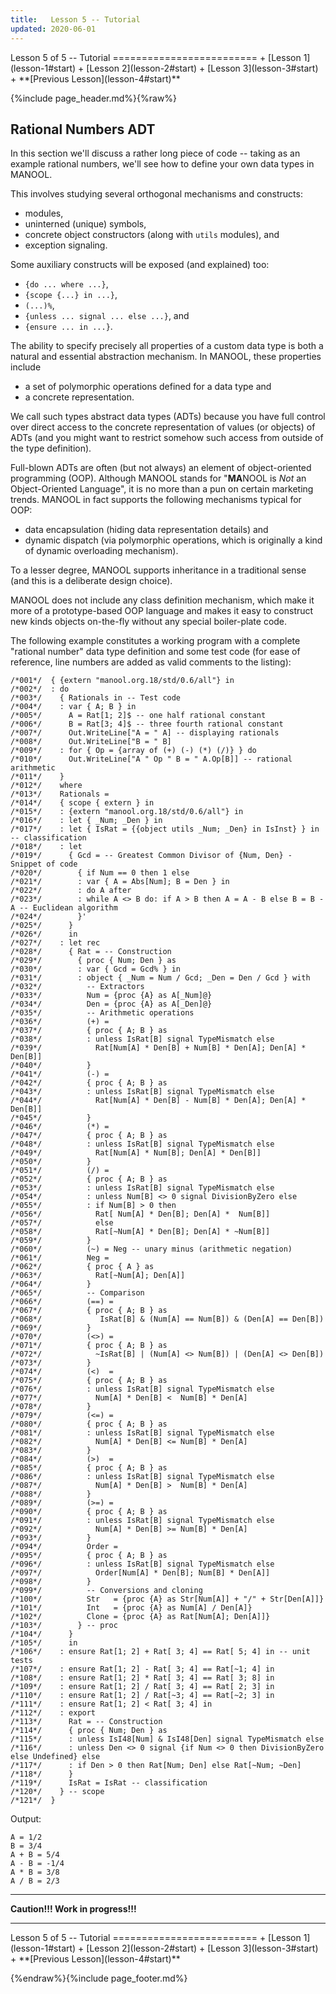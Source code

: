 ```yaml
---
title:   Lesson 5 -- Tutorial
updated: 2020-06-01
---
```


<aside markdown="1" class="right">
Lesson 5 of 5 -- Tutorial
=========================
+ [Lesson 1](lesson-1#start)
+ [Lesson 2](lesson-2#start)
+ [Lesson 3](lesson-3#start)
+ **[Previous Lesson](lesson-4#start)**
</aside>

{%include page_header.md%}{%raw%}


Rational Numbers ADT
----------------------------------------------------------------------------------------------------------------------------------------------------------------

In this section we'll discuss a rather long piece of code -- taking as an example rational numbers, we'll see how to define your own data types in MANOOL.

This involves studying several orthogonal mechanisms and constructs:
  * modules,
  * uninterned (unique) symbols,
  * concrete object constructors (along with `utils` modules), and
  * exception signaling.

  Some auxiliary constructs will be exposed (and explained) too:
  * `{do ... where ...}`,
  * `{scope {...} in ...}`,
  * `(...)%`,
  * `{unless ... signal ... else ...}`, and
  * `{ensure ... in ...}`.

<aside markdown="1">

The ability to specify precisely all properties of a custom data type is both a natural and essential abstraction mechanism. In MANOOL, these properties
include
  * a set of polymorphic operations defined for a data type and
  * a concrete representation.

  We call such types abstract data types (ADTs) because you have full control over direct access to the concrete representation of values (or objects) of ADTs
(and you might want to restrict somehow such access from outside of the type definition).

Full-blown ADTs are often (but not always) an element of object-oriented programming (OOP). Although MANOOL stands for "**MA**NOOL is *Not* an Object-Oriented
Language", it is no more than a pun on certain marketing trends. MANOOL in fact supports the following mechanisms typical for OOP:
  * data encapsulation (hiding data representation details) and
  * dynamic dispatch (via polymorphic operations, which is originally a kind of dynamic overloading mechanism).

  To a lesser degree, MANOOL supports inheritance in a traditional sense (and this is a deliberate design choice).

MANOOL does not include any class definition mechanism, which make it more of a prototype-based OOP language and makes it easy to construct new kinds objects
on-the-fly without any special boiler-plate code.

</aside>

The following example constitutes a working program with a complete "rational number" data type definition and some test code (for ease of reference, line
numbers are added as valid comments to the listing):

    /*001*/  { {extern "manool.org.18/std/0.6/all"} in
    /*002*/  : do
    /*003*/    { Rationals in -- Test code
    /*004*/    : var { A; B } in
    /*005*/      A = Rat[1; 2]$ -- one half rational constant
    /*006*/      B = Rat[3; 4]$ -- three fourth rational constant
    /*007*/      Out.WriteLine["A = " A] -- displaying rationals
    /*008*/      Out.WriteLine["B = " B]
    /*009*/    : for { Op = {array of (+) (-) (*) (/)} } do
    /*010*/      Out.WriteLine["A " Op " B = " A.Op[B]] -- rational arithmetic
    /*011*/    }
    /*012*/    where
    /*013*/    Rationals =
    /*014*/    { scope { extern } in
    /*015*/    : {extern "manool.org.18/std/0.6/all"} in
    /*016*/    : let { _Num; _Den } in
    /*017*/    : let { IsRat = {{object utils _Num; _Den} in IsInst} } in -- classification
    /*018*/    : let
    /*019*/      { Gcd = -- Greatest Common Divisor of {Num, Den} - Snippet of code
    /*020*/        { if Num == 0 then 1 else
    /*021*/        : var { A = Abs[Num]; B = Den } in
    /*022*/        : do A after
    /*023*/        : while A <> B do: if A > B then A = A - B else B = B - A -- Euclidean algorithm
    /*024*/        }'
    /*025*/      }
    /*026*/      in
    /*027*/    : let rec
    /*028*/      { Rat = -- Construction
    /*029*/        { proc { Num; Den } as
    /*030*/        : var { Gcd = Gcd% } in
    /*031*/        : object { _Num = Num / Gcd; _Den = Den / Gcd } with
    /*032*/          -- Extractors
    /*033*/          Num = {proc {A} as A[_Num]@}
    /*034*/          Den = {proc {A} as A[_Den]@}
    /*035*/          -- Arithmetic operations
    /*036*/          (+) =
    /*037*/          { proc { A; B } as
    /*038*/          : unless IsRat[B] signal TypeMismatch else
    /*039*/            Rat[Num[A] * Den[B] + Num[B] * Den[A]; Den[A] * Den[B]]
    /*040*/          }
    /*041*/          (-) =
    /*042*/          { proc { A; B } as
    /*043*/          : unless IsRat[B] signal TypeMismatch else
    /*044*/            Rat[Num[A] * Den[B] - Num[B] * Den[A]; Den[A] * Den[B]]
    /*045*/          }
    /*046*/          (*) =
    /*047*/          { proc { A; B } as
    /*048*/          : unless IsRat[B] signal TypeMismatch else
    /*049*/            Rat[Num[A] * Num[B]; Den[A] * Den[B]]
    /*050*/          }
    /*051*/          (/) =
    /*052*/          { proc { A; B } as
    /*053*/          : unless IsRat[B] signal TypeMismatch else
    /*054*/          : unless Num[B] <> 0 signal DivisionByZero else
    /*055*/          : if Num[B] > 0 then
    /*056*/            Rat[ Num[A] * Den[B]; Den[A] *  Num[B]]
    /*057*/            else
    /*058*/            Rat[~Num[A] * Den[B]; Den[A] * ~Num[B]]
    /*059*/          }
    /*060*/          (~) = Neg -- unary minus (arithmetic negation)
    /*061*/          Neg =
    /*062*/          { proc { A } as
    /*063*/            Rat[~Num[A]; Den[A]]
    /*064*/          }
    /*065*/          -- Comparison
    /*066*/          (==) =
    /*067*/          { proc { A; B } as
    /*068*/             IsRat[B] & (Num[A] == Num[B]) & (Den[A] == Den[B])
    /*069*/          }
    /*070*/          (<>) =
    /*071*/          { proc { A; B } as
    /*072*/            ~IsRat[B] | (Num[A] <> Num[B]) | (Den[A] <> Den[B])
    /*073*/          }
    /*074*/          (<)  =
    /*075*/          { proc { A; B } as
    /*076*/          : unless IsRat[B] signal TypeMismatch else
    /*077*/            Num[A] * Den[B] <  Num[B] * Den[A]
    /*078*/          }
    /*079*/          (<=) =
    /*080*/          { proc { A; B } as
    /*081*/          : unless IsRat[B] signal TypeMismatch else
    /*082*/            Num[A] * Den[B] <= Num[B] * Den[A]
    /*083*/          }
    /*084*/          (>)  =
    /*085*/          { proc { A; B } as
    /*086*/          : unless IsRat[B] signal TypeMismatch else
    /*087*/            Num[A] * Den[B] >  Num[B] * Den[A]
    /*088*/          }
    /*089*/          (>=) =
    /*090*/          { proc { A; B } as
    /*091*/          : unless IsRat[B] signal TypeMismatch else
    /*092*/            Num[A] * Den[B] >= Num[B] * Den[A]
    /*093*/          }
    /*094*/          Order =
    /*095*/          { proc { A; B } as
    /*096*/          : unless IsRat[B] signal TypeMismatch else
    /*097*/            Order[Num[A] * Den[B]; Num[B] * Den[A]]
    /*098*/          }
    /*099*/          -- Conversions and cloning
    /*100*/          Str   = {proc {A} as Str[Num[A]] + "/" + Str[Den[A]]}
    /*101*/          Int   = {proc {A} as Num[A] / Den[A]}
    /*102*/          Clone = {proc {A} as Rat[Num[A]; Den[A]]}
    /*103*/        } -- proc
    /*104*/      }
    /*105*/      in
    /*106*/    : ensure Rat[1; 2] + Rat[ 3; 4] == Rat[ 5; 4] in -- unit tests
    /*107*/    : ensure Rat[1; 2] - Rat[ 3; 4] == Rat[~1; 4] in
    /*108*/    : ensure Rat[1; 2] * Rat[ 3; 4] == Rat[ 3; 8] in
    /*109*/    : ensure Rat[1; 2] / Rat[ 3; 4] == Rat[ 2; 3] in
    /*110*/    : ensure Rat[1; 2] / Rat[~3; 4] == Rat[~2; 3] in
    /*111*/    : ensure Rat[1; 2] < Rat[ 3; 4] in
    /*112*/    : export
    /*113*/      Rat = -- Construction
    /*114*/      { proc { Num; Den } as
    /*115*/      : unless IsI48[Num] & IsI48[Den] signal TypeMismatch else
    /*116*/      : unless Den <> 0 signal {if Num <> 0 then DivisionByZero else Undefined} else
    /*117*/      : if Den > 0 then Rat[Num; Den] else Rat[~Num; ~Den]
    /*118*/      }
    /*119*/      IsRat = IsRat -- classification
    /*120*/    } -- scope
    /*121*/  }

Output:

    A = 1/2
    B = 3/4
    A + B = 5/4
    A - B = -1/4
    A * B = 3/8
    A / B = 2/3

---

**Caution!!! Work in progress!!!**

---


<aside markdown="1" class="right">
Lesson 5 of 5 -- Tutorial
=========================
+ [Lesson 1](lesson-1#start)
+ [Lesson 2](lesson-2#start)
+ [Lesson 3](lesson-3#start)
+ **[Previous Lesson](lesson-4#start)**
</aside>

{%endraw%}{%include page_footer.md%}
